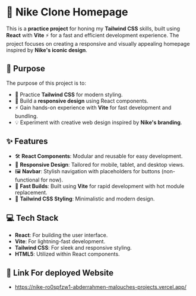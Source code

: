 # 👟 Nike Clone Homepage

This is a **practice project** for honing my **Tailwind CSS** skills, built using **React** with **Vite** ⚡ for a fast and efficient development experience. The project focuses on creating a responsive and visually appealing homepage inspired by **Nike's iconic design**.

## 🌟 Purpose
The purpose of this project is to:
- 🎨 Practice **Tailwind CSS** for modern styling.
- 📱 Build a **responsive design** using React components.
- ⚡ Gain hands-on experience with **Vite** for fast development and bundling.
- 💡 Experiment with creative web design inspired by **Nike's branding**.

## ✨ Features
- 🛠️ **React Components**: Modular and reusable for easy development.
- 📏 **Responsive Design**: Tailored for mobile, tablet, and desktop views.
- 🖼️ **Navbar**: Stylish navigation with placeholders for buttons (non-functional for now).
- 🚀 **Fast Builds**: Built using **Vite** for rapid development with hot module replacement.
- 🎨 **Tailwind CSS Styling**: Minimalistic and modern design.

## 💻 Tech Stack
- **React**: For building the user interface.
- **Vite**: For lightning-fast development.
- **Tailwind CSS**: For sleek and responsive styling.
- **HTML5**: Utilized within React components.

## 🔗 Link For deployed Website
- https://nike-ro0spfzw1-abderrahmen-malouches-projects.vercel.app/
